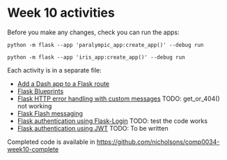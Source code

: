 # Week 10 activities

Before you make any changes, check you can run the apps:

`python -m flask --app 'paralympic_app:create_app()' --debug run`

`python -m flask --app 'iris_app:create_app()' --debug run`

Each activity is in a separate file:

- [Add a Dash app to a Flask route](/activities/add_dash_app.md)
- [Flask Blueprints](/activities/blueprints.md)
- [Flask HTTP error handling with custom messages](/activities/custom_errors.md) TODO: get_or_404() not working
- [Flask Flash messaging](/activities/enable_flash_messaging.md)
- [Flask authentication using Flask-Login](/activities/flask_login.md) TODO: test the code works
- [Flask authentication using JWT](/activities/jwt.md) TODO: To be written

Completed code is available in <https://github.com/nicholsons/comp0034-week10-complete>
